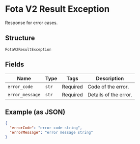 
# Fota V2 Result Exception

Response for error cases.

## Structure

`FotaV2ResultException`

## Fields

| Name | Type | Tags | Description |
|  --- | --- | --- | --- |
| `error_code` | `str` | Required | Code of the error. |
| `error_message` | `str` | Required | Details of the error. |

## Example (as JSON)

```json
{
  "errorCode": "error code string",
  "errorMessage": "error message string"
}
```


